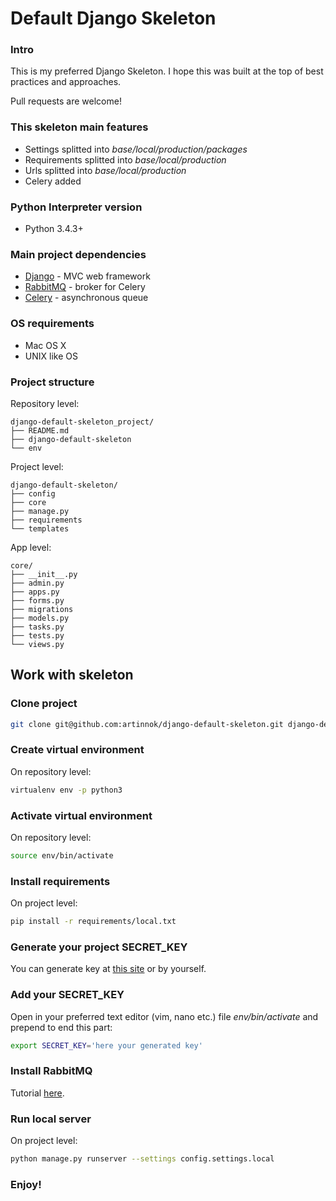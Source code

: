 # Default Django Skeleton

### Intro
This is my preferred Django Skeleton. I hope this was built at the top of best
practices and approaches.

Pull requests are welcome!

### This skeleton main features
* Settings splitted into *base/local/production/packages*
* Requirements splitted into *base/local/production*
* Urls splitted into *base/local/production*
* Celery added

### Python Interpreter version
* Python 3.4.3+

### Main project dependencies
* [Django](https://www.djangoproject.com/) - MVC web framework
* [RabbitMQ](http://www.rabbitmq.com/) - broker for Celery
* [Celery](http://www.celeryproject.org/) - asynchronous queue

### OS requirements
* Mac OS X
* UNIX like OS

### Project structure
Repository level:
```
django-default-skeleton_project/
├── README.md
├── django-default-skeleton
└── env
```

Project level:
```
django-default-skeleton/
├── config
├── core
├── manage.py
├── requirements
└── templates
```

App level:
```
core/
├── __init__.py
├── admin.py
├── apps.py
├── forms.py
├── migrations
├── models.py
├── tasks.py
├── tests.py
└── views.py
```
## Work with skeleton

### Clone project
```bash
git clone git@github.com:artinnok/django-default-skeleton.git django-default-skeleton_project
```

### Create virtual environment
On repository level:
```bash
virtualenv env -p python3
```

### Activate virtual environment
On repository level:
```bash
source env/bin/activate
```

### Install requirements
On project level:
```bash
pip install -r requirements/local.txt
```

### Generate your project SECRET_KEY
You can generate key at [this site](http://www.miniwebtool.com/django-secret-key-generator/) or by
yourself.

### Add your SECRET_KEY
Open in your preferred text editor (vim, nano etc.) file *env/bin/activate*
and
prepend to
end this part:
```bash
export SECRET_KEY='here your generated key'
```

### Install RabbitMQ
Tutorial [here](http://www.rabbitmq.com/install-debian.html).

### Run local server
On project level:
```bash
python manage.py runserver --settings config.settings.local
```
### Enjoy!
